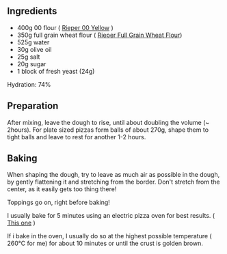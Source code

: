 ## Ingredients
* 400g 00 flour ( [Rieper 00 Yellow](https://www.rieper.com/de/haushaltsmehle/produkte/produkt-details.html?code=0015) )
* 350g full grain wheat flour ( [Rieper Full Grain Wheat Flour](https://www.rieper.com/de/haushaltsmehle/produkte/produkt-details.html?code=0053))
* 525g water
* 30g olive oil
* 25g salt
* 20g sugar
* 1   block of fresh yeast (24g)

Hydration: 74%

## Preparation
After mixing, leave the dough to rise, until about doubling the volume (~ 2hours).
For plate sized pizzas form balls of about 270g, shape them to tight balls and leave to rest for
another 1-2 hours.

## Baking
When shaping the dough, try to leave as much air as possible in the dough, by gently flattening it
and stretching from the border. Don't stretch from the center, as it easily gets too thing there!

Toppings go on, right before baking!

I usually bake for 5 minutes using an electric pizza oven for best results. ( [This one](https://www.g3ferrari.net/en/delizia-red-p399) )

If i bake in the oven, I usually do so at the highest possible temperature ( 260°C for me) for
about 10 minutes or until the crust is golden brown.  

